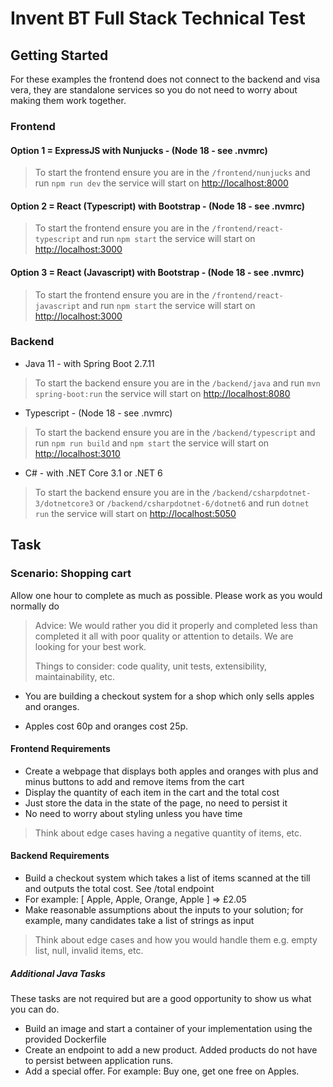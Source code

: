 # Invent BT Full Stack Technical Test

## Getting Started

For these examples the frontend does not connect to the backend and visa vera, they are standalone services so you do not need to worry about making them work together.

### Frontend

#### Option 1 = ExpressJS with Nunjucks - (Node 18 - see .nvmrc)

> To start the frontend ensure you are in the `/frontend/nunjucks` and run `npm run dev` the service will start on [http://localhost:8000](http://localhost:8000)

#### Option 2 = React (Typescript) with Bootstrap - (Node 18 - see .nvmrc)

> To start the frontend ensure you are in the `/frontend/react-typescript` and run `npm start` the service will start on [http://localhost:3000](http://localhost:3000)

#### Option 3 = React (Javascript) with Bootstrap - (Node 18 - see .nvmrc)

> To start the frontend ensure you are in the `/frontend/react-javascript` and run `npm start` the service will start on [http://localhost:3000](http://localhost:3000)

### Backend

- Java 11 - with Spring Boot 2.7.11

> To start the backend ensure you are in the `/backend/java` and run `mvn spring-boot:run` the service will start on [http://localhost:8080](http://localhost:8080)

- Typescript - (Node 18 - see .nvmrc)

> To start the backend ensure you are in the `/backend/typescript` and run `npm run build` and `npm start` the service will start on [http://localhost:3010](http://localhost:3010)

- C# - with .NET Core 3.1 or .NET 6

> To start the backend ensure you are in the `/backend/csharpdotnet-3/dotnetcore3` or `/backend/csharpdotnet-6/dotnet6` and run `dotnet run` the service will start on [http://localhost:5050](http://localhost:5050)

## Task

### Scenario: Shopping cart

Allow one hour to complete as much as possible.
Please work as you would normally do

> Advice: We would rather you did it properly and completed less than completed it all with poor quality or attention to details. We are looking for your best work.
>
> Things to consider: code quality, unit tests, extensibility, maintainability, etc.

- You are building a checkout system for a shop which only sells apples and oranges.

- Apples cost 60p and oranges cost 25p.
  
#### Frontend Requirements

- Create a webpage that displays both apples and oranges with plus and minus buttons to add and remove items from the cart
- Display the quantity of each item in the cart and the total cost
- Just store the data in the state of the page, no need to persist it
- No need to worry about styling unless you have time

> Think about edge cases having a negative quantity of items, etc.

#### Backend Requirements

- Build a checkout system which takes a list of items scanned at the till and outputs the total cost. See /total endpoint
- For example: [ Apple, Apple, Orange, Apple ] => £2.05
- Make reasonable assumptions about the inputs to your solution; for example, many candidates take a list of strings as input

> Think about edge cases and how you would handle them e.g. empty list, null, invalid items, etc.

##### Additional Java Tasks

These tasks are not required but are a good opportunity to show us what you can do.

- Build an image and start a container of your implementation using the provided Dockerfile
- Create an endpoint to add a new product. Added products do not have to persist between application runs.
- Add a special offer. For example: Buy one, get one free on Apples.